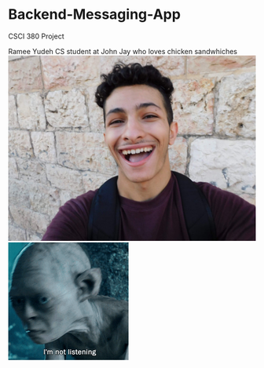 # Backend-Messaging-App

CSCI 380 Project

 Ramee Yudeh
  CS student at John Jay who loves chicken sandwhiches
  ![](./_assets/rypic.jpg)
  ![](./_assets/gollum.gif)